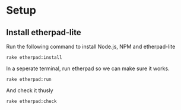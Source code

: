 # Setup

## Install etherpad-lite

Run the following command to install Node.js, NPM and etherpad-lite

    rake etherpad:install

In a seperate terminal, run etherpad so we can make sure it works.

    rake etherpad:run
    
And check it thusly

    rake etherpad:check
    

    
    
